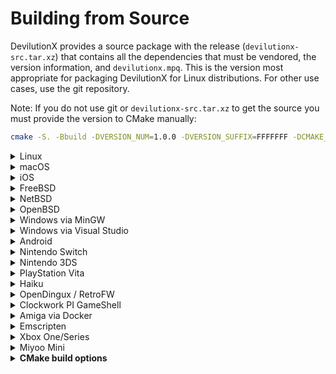 # Building from Source

DevilutionX provides a source package with the release (`devilutionx-src.tar.xz`) that contains
all the dependencies that must be vendored, the version information, and `devilutionx.mpq`.
This is the version most appropriate for packaging DevilutionX for Linux distributions.
For other use cases, use the git repository.

Note: If you do not use git or `devilutionx-src.tar.xz` to get the source you must provide the version to CMake manually:

```bash
cmake -S. -Bbuild -DVERSION_NUM=1.0.0 -DVERSION_SUFFIX=FFFFFFF -DCMAKE_BUILD_TYPE=Release
```

<details><summary>Linux</summary>

Note that ```pkg-config``` is an optional dependency for finding libsodium, although we have a fallback if necessary.

### Installing dependencies on Debian and Ubuntu

```
sudo apt-get install cmake g++ libsdl2-dev libsodium-dev libpng-dev libbz2-dev libgtest-dev libgmock-dev libsdl2-image-dev libfmt-dev
```

### If you want to build the translations (optional)

```
sudo apt-get install gettext poedit
```

### If you want to build the devilutionX.mpq File (optional)

```
sudo apt-get install smpq
```

### Installing dependencies on Fedora

```
sudo dnf install cmake gcc-c++ glibc-devel libstdc++-static SDL2-devel SDL2_image-devel libsodium-devel libpng-devel bzip2-devel gmock-devel gtest-devel libasan libubsan fmt-devel
```

### Compiling

```bash
cmake -S. -Bbuild -DCMAKE_BUILD_TYPE=Release
cmake --build build -j $(getconf _NPROCESSORS_ONLN)
```

### Cross-compiling for arm64 (aarch64) on Debian or Ubuntu

First, set up the dependencies for cross-compilation:

```bash
Packaging/nix/debian-cross-aarch64-prep.sh
```

Then, build DevilutionX using the cross-compilation CMake toolchain file:

```bash
cmake -S. -Bbuild-aarch64-rel \
  -DCMAKE_TOOLCHAIN_FILE=../CMake/platforms/aarch64-linux-gnu.toolchain.cmake \
  -DCMAKE_BUILD_TYPE=Release -DCMAKE_INSTALL_PREFIX=/usr -DCPACK=ON \
  -DDEVILUTIONX_SYSTEM_LIBFMT=OFF
cmake --build build-aarch64-rel -j $(getconf _NPROCESSORS_ONLN) --target package
```

</details>

<details><summary>macOS</summary>

Make sure you have [Homebrew](https://brew.sh/) installed, then run:

```bash
brew bundle install
cmake -S. -Bbuild -DCMAKE_BUILD_TYPE=Release
cmake --build build -j $(sysctl -n hw.physicalcpu)
```

</details>
<details><summary>iOS</summary>

Make sure you have [Homebrew](https://brew.sh/) installed, then run:

```bash
brew install cmake
cmake -S. -Bbuild -DCMAKE_TOOLCHAIN_FILE=../CMake/Platforms/ios.toolchain.cmake  -DENABLE_BITCODE=0 -DPLATFORM=OS64
cmake --build build -j $(sysctl -n hw.physicalcpu) --config Release
cd build
rm -rf Payload
mkdir -p Payload
mv devilutionx.app Payload
zip -r devilutionx.ipa Payload
```

For testing with the Simulator instead run the following:

```bash
cmake -S. -Bbuild -G Xcode -DCMAKE_TOOLCHAIN_FILE=../CMake/Platforms/ios.toolchain.cmake -DPLATFORM=SIMULATOR64
```

Then open the generated Xcode project and run things from there.
</details>
<details><summary>FreeBSD</summary>

### Installing dependencies

```
pkg install cmake sdl2 libsodium libpng bzip2 googletest
```

### Compiling

```bash
cmake -S. -Bbuild -DCMAKE_BUILD_TYPE=Release
cmake --build build -j $(sysctl -n hw.ncpu)
```

</details>
<details><summary>NetBSD</summary>

### Installing dependencies

```
pkgin install cmake SDL2 libsodium libpng bzip2 googletest
```

### Compiling

```bash
cmake -S. -Bbuild -DCMAKE_BUILD_TYPE=Release
cmake --build build -j $(sysctl -n hw.ncpu)
```

</details>

<details><summary>OpenBSD</summary>

### Installing dependencies

```
pkg_add cmake sdl2 libsodium libpng bzip2 gmake googletest
```

### Compiling

```bash
cmake -S. -Bbuild -DCMAKE_MAKE_PROGRAM=gmake -DCMAKE_BUILD_TYPE=Release
cmake --build build -j $(sysctl -n hw.ncpuonline)
```

</details>

<details><summary>Windows via MinGW</summary>

### Installing dependencies on WSL, Debian and Ubuntu

### 32-bit

Download the 32bit MinGW Development Libraries of [SDL2](https://www.libsdl.org/download-2.0.php) and [Libsodium](https://github.com/jedisct1/libsodium/releases) as well as headers for [zlib](https://zlib.net/zlib-1.2.12.tar.gz) and place them in `/usr/i686-w64-mingw32`. This can be done automatically by running `Packaging/windows/mingw-prep.sh`.

```
sudo apt-get install cmake gcc-mingw-w64-i686 g++-mingw-w64-i686 pkg-config-mingw-w64-i686 libz-mingw-w64-dev
```

### 64-bit

Download the 64bit MinGW Development Libraries of [SDL2](https://www.libsdl.org/download-2.0.php) and [Libsodium](https://github.com/jedisct1/libsodium/releases) as well as headers for [zlib](https://zlib.net/zlib-1.2.12.tar.gz) and place them in `/usr/x86_64-w64-mingw32`. This can be done automatically by running `Packaging/windows/mingw-prep64.sh`.

```
sudo apt-get install cmake gcc-mingw-w64-x86-64 g++-mingw-w64-x86-64 pkg-config-mingw-w64-x86-64 libz-mingw-w64-dev
```

### Compiling

### 32-bit

```bash
cmake -S. -Bbuild -DCMAKE_TOOLCHAIN_FILE=../CMake/platforms/mingwcc.toolchain.cmake -DCMAKE_BUILD_TYPE=Release -DDEVILUTIONX_SYSTEM_BZIP2=OFF
cmake --build build -j $(getconf _NPROCESSORS_ONLN)
```

### 64-bit

```bash
cmake -S. -Bbuild -DCMAKE_TOOLCHAIN_FILE=../CMake/platforms/mingwcc64.toolchain.cmake -DCMAKE_BUILD_TYPE=Release -DDEVILUTIONX_SYSTEM_BZIP2=OFF
cmake --build build -j $(getconf _NPROCESSORS_ONLN)
```

Note: If your `(i686|x86_64)-w64-mingw32` directory is not in `/usr` (e.g. when on Debian), the mingw-prep scripts and the CMake
command won't work. You need adjust the mingw-prep scripts and pass `-DCROSS_PREFIX=/path` to CMake to set the path to the parent
of the `(i686|x86_64)-w64-mingw32` directory.
</details>
<details><summary>Windows via Visual Studio</summary>

### Installing dependencies

Make sure to install the workload `Desktop development with C++` and the individual components `C++ CMake tools for Windows` and `Windows SDK` for Visual Studio.
*Note: `Windows SDK` component should match your Windows build version.*

Install [Git for Windows](https://gitforwindows.org/)

Run the following commands in Command Prompt or Powershell

~~~ bat
git clone https://github.com/microsoft/vcpkg
cd vcpkg
bootstrap-vcpkg.bat
vcpkg integrate install
~~~

If you need aditional instructions for vcpkg you can find the documentation [here](https://github.com/microsoft/vcpkg#quick-start-windows).

### If you want to build the devilutionX.mpq File (optional)

In order to build devilutionx.mpq, install smpq from https://launchpad.net/smpq/trunk/1.6/+download/SMPQ-1.6-x86_64.exe.
The location of this tool will need to be [added to the system's PATH environment variable](https://www.architectryan.com/2018/03/17/add-to-the-path-on-windows-10/).

### Compiling

* **Through Open->CMake in Visual Studio**

1. Go to `File -> Open -> CMake`, select `CMakeLists.txt` from the project root.
2. Select the `x64-Release` configuration (or `x86` for 32 bit builds, `-Debug` for debug builds).
3. Select `Build devilution.exe` from the `Build` menu.

* **Through GCC/WSL in Visual Studio**

1. Ensure the WSL environment has the build pre-requisites for both devilutionX (see "Installing Dependencies on Debian and Ubuntu" under the "Linux" section above) and [WSL remote development](https://docs.microsoft.com/en-us/cpp/linux/connect-to-your-remote-linux-computer?view=msvc-160#connect-to-wsl).
2. Select the `WSL-GCC-x64-Debug` configuration.
3. Select `Build devilution` from the `Build` menu.

* **Through cmake-gui**

1. Input the path to devilutionx source directory at `Where is the source code:` field.
2. Input the path where the binaries would be placed at `Where to build the binaries:` field. If you want to place them inside source directory it's preferable to do so inside directory called `build` to avoid the binaries being added to the source tree.
3. It's recommended to input `Win32` in `Optional Platform for Generator`, otherwise it will default to x64 build.
4. In case you're using `vcpkg` select `Specify toolchain file for cross-compiling` and select the file `scripts/buildsystems/vcpkg.cmake` from `vcpkg` directory otherwise just go with `Use default native compilers`.
5. In case you need to select any paths to dependencies manually do this right in cmake-gui window.
6. Press `Generate` and open produced `.sln` file using Visual Studio.
7. Use build/debug etc. commands inside Visual Studio Solution like with any normal Visual Studio project.

</details>

<details><summary>Android</summary>

### Installing dependencies

Install [Android Studio](https://developer.android.com/studio)
After first launch configuration, go to "Configure -> SDK Manager -> SDK Tools".
Select "NDK (Side by side)" and "CMake" checkboxes and click "OK".

### Compiling

Click "Open Existing Project" and choose "android-project" folder in DevilutionX root folder.
Wait until Gradle sync is completed.
In Android Studio, go to "Build -> Make Project" or use the shortcut Ctrl+F9
You can find the compiled APK in `/android-project/app/build/outputs/apk/`
</details>

<details><summary>Nintendo Switch</summary>

### Installing dependencies

https://devkitpro.org/wiki/Getting_Started

- Install (dkp-)pacman: https://devkitpro.org/wiki/devkitPro_pacman

- Install required packages with (dkp-)pacman:

```
sudo (dkp-)pacman -S --needed - < Packaging/switch/packages.txt
```

- Install smpq (if building from git or a source archive without devilutionx.mpq)
  DevilutionX requires some core assets to render UI elements and fonts even if game data is not available. While some
  platforms can load this from the filesystem as loose files the switch build currently only supports bundling the mpq
  archive inside the nro. If you're building DevilutionX on a supported platform a prebuilt binary may be available from
  your package distribution system (e.g. `sudo apt install smpq` or `yum install smpq`), on windows you can
  [download the latest version from Launchpad.net](https://launchpad.net/smpq/+download), and unix based OSes can build
  from source using [tools/build_and_install_smpq.sh](../tools/build_and_install_smpq.sh)

### Compiling

```bash
cmake -S. -Bbuild -DCMAKE_TOOLCHAIN_FILE=/opt/devkitpro/cmake/Switch.cmake -DCMAKE_BUILD_TYPE=Release -DBUILD_ASSETS_MPQ=ON
cmake --build build -j $(getconf _NPROCESSORS_ONLN)
```

The nro-file will be generated in the build folder. Test with an emulator (RyuJinx) or real hardware.

[Nintendo Switch manual](manual/platforms/switch.md)
</details>

<details><summary>Nintendo 3DS</summary>

### Installing dependencies

https://devkitpro.org/wiki/Getting_Started

- Install (dkp-)pacman: https://devkitpro.org/wiki/devkitPro_pacman

- Install required packages with (dkp-)pacman:

```
sudo (dkp-)pacman -S \
		devkitARM general-tools 3dstools devkitpro-pkgbuild-helpers \
		libctru citro3d 3ds-sdl 3ds-libpng \
		3ds-cmake 3ds-pkg-config picasso 3dslink
```

- Download or compile [bannertool](https://github.com/Steveice10/bannertool/releases) and [makerom](https://github.com/jakcron/Project_CTR/releases)
    - Copy binaries to: `/opt/devkitpro/tools/bin/`

### Compiling

_If you are compiling using MSYS2, you will need to run `export MSYS2_ARG_CONV_EXCL=-D` before compiling.
Otherwise, MSYS will sanitize file paths in compiler flags which will likely lead to errors in the build._

```bash
cmake -S. -Bbuild -DCMAKE_TOOLCHAIN_FILE=/opt/devkitpro/cmake/3DS.cmake -DCMAKE_BUILD_TYPE=Release
cmake --build build -j $(getconf _NPROCESSORS_ONLN)
```

The output files will be generated in the build folder.

[Nintendo 3DS manual](/docs/manual/platforms/3ds.md)
</details>

<details><summary>PlayStation Vita</summary>

### Compiling

```bash
cmake -S. -Bbuild -DCMAKE_TOOLCHAIN_FILE=${VITASDK}/share/vita.toolchain.cmake -DCMAKE_BUILD_TYPE=Release
cmake --build build
```

[PlayStation Vita manual](/docs/manual/platforms/vita.md)
</details>


<details><summary>Haiku</summary>

### Installing dependencies on 32 bit Haiku

```
pkgman install cmake_x86 devel:libsdl2_x86 devel:libsodium_x86 devel:libpng_x86 devel:bzip2_x86
```

### Installing dependencies on 64 bit Haiku

```
pkgman install cmake libsdl2_devel libsodium_devel libpng16_devel bzip2_devel gtest_devel gettext getconf
```

### Compiling on 32 bit Haiku

```bash
setarch x86 # Switch to secondary compiler toolchain (GCC8+)
cmake -S. -Bbuild -DCMAKE_BUILD_TYPE=Release
cmake --build build -j $(getconf _NPROCESSORS_ONLN)
```

### Compiling on 64 bit Haiku

No setarch required, as there is no secondary toolchain on x86_64, and the primary is GCC8+

```bash
cmake -S. -Bbuild -DCMAKE_BUILD_TYPE=Release
cmake --build build -j $(getconf _NPROCESSORS_ONLN)
```

</details>

<details><summary>OpenDingux / RetroFW</summary>

DevilutionX uses buildroot-based toolchains to build packages for OpenDingux and RetroFW.

For OpenDingux / RetroFW builds, `mksquashfs` needs to be installed on your machine.

To build, run the following command:

~~~ bash
TOOLCHAIN=<path/to/toolchain> Packaging/OpenDingux/build.sh <platform>
~~~

Replace `<platform>` with one of: `lepus`, `retrofw`, `rg99`, `rg350`, or `gkd350h`.

For example:

~~~ bash
TOOLCHAIN=/opt/gcw0-toolchain Packaging/OpenDingux/build.sh rg350
~~~

You can download the prebuilt toolchains for `x86_64` hosts here:

* OpenDingux: https://github.com/OpenDingux/buildroot/releases
* RetroFW: https://github.com/Poligraf/retrofw_buildroot_gcc11/releases

Remember to run `./relocate-sdk.sh` in the toolchain directory after unpacking it.

Alternatively, if you do not set `TOOLCHAIN`, the script will
download and compile a partial buildroot toolchain for you
(stored at `$HOME/buildroot-$PLATFORM-devilutionx`).
This requires 8 GiB+ disk space and takes a while.

End-user manuals are available [here](manual/platforms) and
in the package help section.

</details>

<details><summary>Clockwork PI GameShell</summary>

You can either call

~~~ bash
Packaging/cpi-gamesh/build.sh
~~~

to install dependencies and build the code.

Or you create a new directory under `/home/cpi/apps/Menu` and copy [the file](Packaging/cpi-gamesh/__init__.py) there. After restarting the UI, you can download and compile the game directly from the device itself. See [the readme](Packaging/cpi-gamesh/readme.md) for more details.
</details>

<details><summary>Amiga via Docker</summary>

### Build the container from the repo root

~~~ bash
docker build -f Packaging/amiga/Dockerfile -t devilutionx-amiga .
~~~

### Build DevilutionX Amiga binary

~~~ bash
docker run -u "$(id -u "$USER"):$(id -g "$USER")" --rm -v "${PWD}:/work" devilutionx-amiga
~~~

The command above builds DevilutionX in release mode.
For other build options, you can run the container interactively:

~~~ bash
docker run -u "$(id -u "$USER"):$(id -g "$USER")" -ti --rm -v "${PWD}:/work" devilutionx-amiga bash
~~~

See the `CMD` in `Packaging/amiga/Dockerfile` for reference.

To actually start DevilutionX, increase the stack size to 50KiB in Amiga.
You can do this by selecting the DevilutionX icon, then hold right mouse button and
select Icons -> Information in the top menu.
</details>

<details><summary>Emscripten</summary>

Emscripten port is a work in progress. It builds but does not do more than that currently.

To build, install the [Emscripten SDK](https://emscripten.org/docs/getting_started/downloads.html), then run:

~~~ bash
emcmake cmake -S. -Bbuild-em -DCMAKE_BUILD_TYPE=Release
cmake --build build-em -j $(getconf _NPROCESSORS_ONLN)
~~~

To then run it:

~~~ bash
cd build-em
emrun index.html
~~~

</details>

<details><summary>Xbox One/Series</summary>

### Dependencies

* Windows 10
* CMake
* Git
* Visual Studio 2022 with the foloowing packages installed:
    * C++ (v143) Universal Windows Platform tools
    * Windows 11 SDK (10.0.22000.0)
    * Windows 10 SDK (10.0.18362.0)
    * MSVC v143 - VS 2022 C++ x64/x86 build tools

_Note: Visual Studio Community Edition can be used._

### Building

Add the following to the PATH:

* CMake
* GIT
* VsDevCmd.bat

Run:

```
Packaging/xbox-one/build.bat
```

[Xbox One/Series manual](manual/platforms/xbox-one.md)
</details>

<details><summary>Miyoo Mini</summary>

Building for Miyoo Mini must be run from inside the [Toolchain Docker image](https://github.com/MiyooMini/union-toolchain).
Executing `Packaging/miyoo_mini/build.sh` will create the folder `build-miyoo-mini/SDROOT` which has the correct structure to be used with
OnionOS Port Collection.
</details>

<details><summary><b>CMake build options</b></summary>

### General

- `-DCMAKE_BUILD_TYPE=Release` changed build type to release and optimize for distribution.
- `-DNONET=ON` disable network support, this also removes the need for the ASIO and Sodium.
- `-DUSE_SDL1=ON` build for SDL v1 instead of v2, not all features are supported under SDL v1, notably upscaling.
- `-DCMAKE_TOOLCHAIN_FILE=../CMake/platforms/linux_i386.toolchain..cmake` generate 32bit builds on 64bit platforms (remember to use the `linux32` command if on Linux).

### Debug builds

- `-DDEBUG=OFF` disable debug mode of the Diablo engine.
- `-DASAN=OFF` disable address sanitizer.
- `-DUBSAN=OFF` disable undefined behavior sanitizer.

</details>
